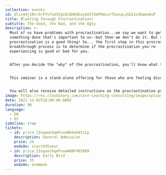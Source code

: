```yaml
---
collection: events
id: Ulix44j10tr5rFYvfuG3VgiOcDHK4bzyAIXlVmPKmLu+7SuxaLySb21x3Qqeo6uP
title: Blasting through Procrastination!
subtitle: The Good, the Bad, and the Ugly
description: >-
  Most of us have problems with procrastination...we say we want to get
  something done that's important to us--but then we don't do it. But sometimes
  procrastination is a good thing! So... the first step in this procrastination
  breakthrough process is to determine if the procrastination you're
  experiencing is good or bad for you. 


  After you decide the "why" of the procrastination, you'll know what to do, and be able to move fast forward by following the steps to break out of procrastination and move to accomplish your goals. 


  This seminar is a stand-alone offering for those who are feeling discouraged because they are stalled by procrastination -- and a bonus for participants of the Productivity Seminar or the Leading Your Life and Work Seminar.


  You will also receive detailed instructions on the procrastination process so you can return whenever you wish to blast through procrastination.
image: https://res.cloudinary.com/core-coaching-consulting/image/upload/v1617725563/procrastination_anjsoj.jpg
date: 2021-12-03T16:00:00.000Z
duration: 90
language:
  - EN
  - ES
isOnline: true
tickets:
  - id: price_1IoqawC6qmFvoaW64wk0tzLp
    description: General Admission
    price: 24
    endsOn: startOfEvent
  - id: price_1IoqavC6qmFvoaW6BF4RT8EN
    description: Early Bird
    price: 35
    endsOn: oneWeek
---
```

